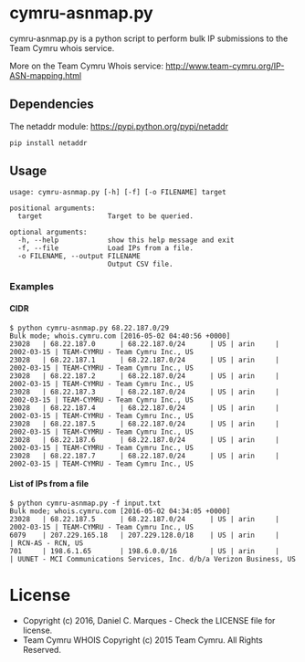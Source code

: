 # cymru-asnmap.py

cymru-asnmap.py is a python script to perform bulk IP submissions to the Team Cymru
whois service.

More on the Team Cymru Whois service: http://www.team-cymru.org/IP-ASN-mapping.html

## Dependencies
The netaddr module: https://pypi.python.org/pypi/netaddr

```
pip install netaddr
```

## Usage

```
usage: cymru-asnmap.py [-h] [-f] [-o FILENAME] target

positional arguments:
  target                Target to be queried.

optional arguments:
  -h, --help            show this help message and exit
  -f, --file            Load IPs from a file.
  -o FILENAME, --output FILENAME
                        Output CSV file.
```

### Examples

#### CIDR
```
$ python cymru-asnmap.py 68.22.187.0/29
Bulk mode; whois.cymru.com [2016-05-02 04:40:56 +0000]
23028   | 68.22.187.0      | 68.22.187.0/24      | US | arin     | 2002-03-15 | TEAM-CYMRU - Team Cymru Inc., US
23028   | 68.22.187.1      | 68.22.187.0/24      | US | arin     | 2002-03-15 | TEAM-CYMRU - Team Cymru Inc., US
23028   | 68.22.187.2      | 68.22.187.0/24      | US | arin     | 2002-03-15 | TEAM-CYMRU - Team Cymru Inc., US
23028   | 68.22.187.3      | 68.22.187.0/24      | US | arin     | 2002-03-15 | TEAM-CYMRU - Team Cymru Inc., US
23028   | 68.22.187.4      | 68.22.187.0/24      | US | arin     | 2002-03-15 | TEAM-CYMRU - Team Cymru Inc., US
23028   | 68.22.187.5      | 68.22.187.0/24      | US | arin     | 2002-03-15 | TEAM-CYMRU - Team Cymru Inc., US
23028   | 68.22.187.6      | 68.22.187.0/24      | US | arin     | 2002-03-15 | TEAM-CYMRU - Team Cymru Inc., US
23028   | 68.22.187.7      | 68.22.187.0/24      | US | arin     | 2002-03-15 | TEAM-CYMRU - Team Cymru Inc., US
```


#### List of IPs from a file
```
$ python cymru-asnmap.py -f input.txt
Bulk mode; whois.cymru.com [2016-05-02 04:34:05 +0000]
23028   | 68.22.187.5      | 68.22.187.0/24      | US | arin     | 2002-03-15 | TEAM-CYMRU - Team Cymru Inc., US
6079    | 207.229.165.18   | 207.229.128.0/18    | US | arin     |            | RCN-AS - RCN, US
701     | 198.6.1.65       | 198.6.0.0/16        | US | arin     |            | UUNET - MCI Communications Services, Inc. d/b/a Verizon Business, US
```

# License
* Copyright (c) 2016, Daniel C. Marques - Check the LICENSE file for license.
* Team Cymru WHOIS Copyright (c) 2015 Team Cymru. All Rights Reserved.
